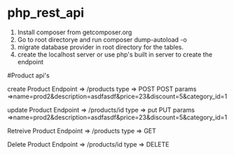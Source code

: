 # php_rest_api

1. Install composer from getcomposer.org
2. Go to root directorye and run composer dump-autoload -o
3. migrate database provider in root directory for the tables.
4. create the localhost server or use php's built in server to create the endpoint

#Product api's

create Product
Endpoint  => /products
type => POST
POST params =>name=prod2&description=asdfasdf&price=23&discount=5&category_id=1

update Product
Endpoint  => /products/id
type => put
PUT params =>name=prod2&description=asdfasdf&price=23&discount=5&category_id=1


Retreive Product
Endpoint  => /products
type => GET

Delete Product
Endpoint  => /products/id
type => DELETE


